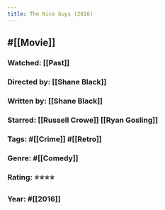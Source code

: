 ```yaml
---
title: The Nice Guys (2016)
---
```


## #[[Movie]]
### Watched: [[Past]]

### Directed by: [[Shane Black]]

### Written by: [[Shane Black]]

### Starred: [[Russell Crowe]] [[Ryan Gosling]]

### Tags: #[[Crime]] #[[Retro]]

### Genre: #[[Comedy]]

### Rating: ⭐️⭐️⭐️⭐️

### Year: #[[2016]]
